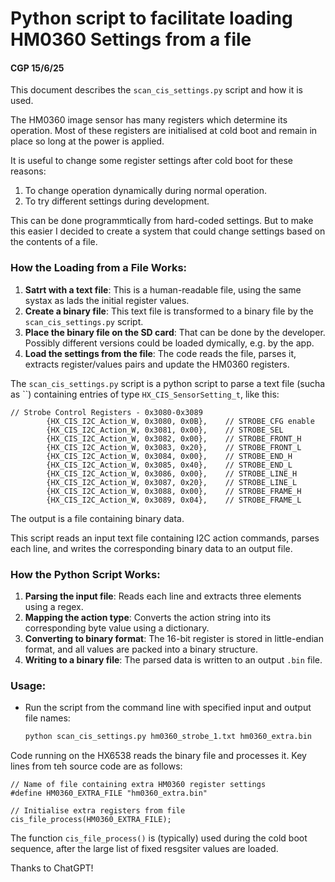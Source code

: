 # Python script to facilitate loading HM0360 Settings from a file
#### CGP 15/6/25
  
This document describes the `scan_cis_settings.py` script and how it is used.
  
The HM0360 image sensor has many registers which determine its operation. Most of these registers are initialised
at cold boot and remain in place so long at the power is applied.

It is useful to change some register settings after cold boot for these reasons:
1. To change operation dynamically during normal operation.
2. To try different settings during development.

This can be done programmtically from hard-coded settings. But to make this easier I decided to create a 
system that could change settings based on the contents of a file.

### How the Loading from a File Works:
1. **Satrt with a text file**: This is a human-readable file, using the same systax as lads the initial register values.
1. **Create a binary file**: This text file is transformed to a binary file by the `scan_cis_settings.py` script.
2. **Place the binary file on the SD card**: That can be done by the developer. Possibly different versions could be loaded dymically, e.g. by the app.
3. **Load the settings from the file**: The code reads the file, parses it, extracts register/values pairs and update the HM0360 registers.

The `scan_cis_settings.py` script is a python script to parse a text file (sucha as ``) containing entries of type 
`HX_CIS_SensorSetting_t`, like this:
```
// Strobe Control Registers - 0x3080-0x3089 
		{HX_CIS_I2C_Action_W, 0x3080, 0x0B},	// STROBE_CFG enable 
		{HX_CIS_I2C_Action_W, 0x3081, 0x00},	// STROBE_SEL	
		{HX_CIS_I2C_Action_W, 0x3082, 0x00},	// STROBE_FRONT_H
		{HX_CIS_I2C_Action_W, 0x3083, 0x20},	// STROBE_FRONT_L
		{HX_CIS_I2C_Action_W, 0x3084, 0x00},	// STROBE_END_H
		{HX_CIS_I2C_Action_W, 0x3085, 0x40},	// STROBE_END_L
		{HX_CIS_I2C_Action_W, 0x3086, 0x00},	// STROBE_LINE_H
		{HX_CIS_I2C_Action_W, 0x3087, 0x20},	// STROBE_LINE_L
		{HX_CIS_I2C_Action_W, 0x3088, 0x00},	// STROBE_FRAME_H
		{HX_CIS_I2C_Action_W, 0x3089, 0x04},	// STROBE_FRAME_L

```
The output is a file containing binary data.

This script reads an input text file containing I2C action commands, parses each line, 
and writes the corresponding binary data to an output file.

### How the Python Script Works:
1. **Parsing the input file**: Reads each line and extracts three elements using a regex.
2. **Mapping the action type**: Converts the action string into its corresponding byte value using a dictionary.
3. **Converting to binary format**: The 16-bit register is stored in little-endian format, and all values are packed into a binary structure.
4. **Writing to a binary file**: The parsed data is written to an output `.bin` file.

### Usage:
- Run the script from the command line with specified input and output file names:
  ```sh
  python scan_cis_settings.py hm0360_strobe_1.txt hm0360_extra.bin
  ```

Code running on the HX6538 reads the binary file and processes it. Key lines from teh source code are as follows:
```
// Name of file containing extra HM0360 register settings
#define HM0360_EXTRA_FILE "hm0360_extra.bin"

// Initialise extra registers from file
cis_file_process(HM0360_EXTRA_FILE);
```

The function `cis_file_process()` is (typically) used during the cold boot sequence, after the large list of 
fixed resgsiter values are loaded.



Thanks to ChatGPT!  